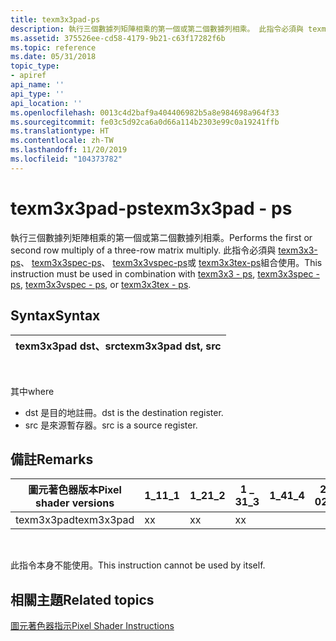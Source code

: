 ```yaml
---
title: texm3x3pad-ps
description: 執行三個數據列矩陣相乘的第一個或第二個數據列相乘。 此指令必須與 texm3x3-ps、texm3x3spec-ps、texm3x3vspec-ps 或 texm3x3tex-ps 組合使用。
ms.assetid: 375526ee-cd58-4179-9b21-c63f17282f6b
ms.topic: reference
ms.date: 05/31/2018
topic_type:
- apiref
api_name: ''
api_type: ''
api_location: ''
ms.openlocfilehash: 0013c4d2baf9a404406982b5a8e984698a964f33
ms.sourcegitcommit: fe03c5d92ca6a0d66a114b2303e99c0a19241ffb
ms.translationtype: HT
ms.contentlocale: zh-TW
ms.lasthandoff: 11/20/2019
ms.locfileid: "104373782"
---
```

# <a name="texm3x3pad---ps"></a><span data-ttu-id="c1c86-104">texm3x3pad-ps</span><span class="sxs-lookup"><span data-stu-id="c1c86-104">texm3x3pad - ps</span></span>

<span data-ttu-id="c1c86-105">執行三個數據列矩陣相乘的第一個或第二個數據列相乘。</span><span class="sxs-lookup"><span data-stu-id="c1c86-105">Performs the first or second row multiply of a three-row matrix multiply.</span></span> <span data-ttu-id="c1c86-106">此指令必須與 [texm3x3-ps](texm3x3---ps.md)、 [texm3x3spec-ps](texm3x3spec---ps.md)、 [texm3x3vspec-ps](texm3x3vspec---ps.md)或 [texm3x3tex-ps](texm3x3tex---ps.md)組合使用。</span><span class="sxs-lookup"><span data-stu-id="c1c86-106">This instruction must be used in combination with [texm3x3 - ps](texm3x3---ps.md), [texm3x3spec - ps](texm3x3spec---ps.md), [texm3x3vspec - ps](texm3x3vspec---ps.md), or [texm3x3tex - ps](texm3x3tex---ps.md).</span></span>

## <a name="syntax"></a><span data-ttu-id="c1c86-107">Syntax</span><span class="sxs-lookup"><span data-stu-id="c1c86-107">Syntax</span></span>



| <span data-ttu-id="c1c86-108">texm3x3pad dst、src</span><span class="sxs-lookup"><span data-stu-id="c1c86-108">texm3x3pad dst, src</span></span> |
|---------------------|



 

<span data-ttu-id="c1c86-109">其中</span><span class="sxs-lookup"><span data-stu-id="c1c86-109">where</span></span>

-   <span data-ttu-id="c1c86-110">dst 是目的地註冊。</span><span class="sxs-lookup"><span data-stu-id="c1c86-110">dst is the destination register.</span></span>
-   <span data-ttu-id="c1c86-111">src 是來源暫存器。</span><span class="sxs-lookup"><span data-stu-id="c1c86-111">src is a source register.</span></span>

## <a name="remarks"></a><span data-ttu-id="c1c86-112">備註</span><span class="sxs-lookup"><span data-stu-id="c1c86-112">Remarks</span></span>



| <span data-ttu-id="c1c86-113">圖元著色器版本</span><span class="sxs-lookup"><span data-stu-id="c1c86-113">Pixel shader versions</span></span> | <span data-ttu-id="c1c86-114">1\_1</span><span class="sxs-lookup"><span data-stu-id="c1c86-114">1\_1</span></span> | <span data-ttu-id="c1c86-115">1\_2</span><span class="sxs-lookup"><span data-stu-id="c1c86-115">1\_2</span></span> | <span data-ttu-id="c1c86-116">1 \_ 3</span><span class="sxs-lookup"><span data-stu-id="c1c86-116">1\_3</span></span> | <span data-ttu-id="c1c86-117">1\_4</span><span class="sxs-lookup"><span data-stu-id="c1c86-117">1\_4</span></span> | <span data-ttu-id="c1c86-118">2 \_ 0</span><span class="sxs-lookup"><span data-stu-id="c1c86-118">2\_0</span></span> | <span data-ttu-id="c1c86-119">2 \_ x</span><span class="sxs-lookup"><span data-stu-id="c1c86-119">2\_x</span></span> | <span data-ttu-id="c1c86-120">2個 \_ sw</span><span class="sxs-lookup"><span data-stu-id="c1c86-120">2\_sw</span></span> | <span data-ttu-id="c1c86-121">3 \_ 0</span><span class="sxs-lookup"><span data-stu-id="c1c86-121">3\_0</span></span> | <span data-ttu-id="c1c86-122">3個 \_ sw</span><span class="sxs-lookup"><span data-stu-id="c1c86-122">3\_sw</span></span> |
|-----------------------|------|------|------|------|------|------|-------|------|-------|
| <span data-ttu-id="c1c86-123">texm3x3pad</span><span class="sxs-lookup"><span data-stu-id="c1c86-123">texm3x3pad</span></span>            | <span data-ttu-id="c1c86-124">x</span><span class="sxs-lookup"><span data-stu-id="c1c86-124">x</span></span>    | <span data-ttu-id="c1c86-125">x</span><span class="sxs-lookup"><span data-stu-id="c1c86-125">x</span></span>    | <span data-ttu-id="c1c86-126">x</span><span class="sxs-lookup"><span data-stu-id="c1c86-126">x</span></span>    |      |      |      |       |      |       |



 

<span data-ttu-id="c1c86-127">此指令本身不能使用。</span><span class="sxs-lookup"><span data-stu-id="c1c86-127">This instruction cannot be used by itself.</span></span>

## <a name="related-topics"></a><span data-ttu-id="c1c86-128">相關主題</span><span class="sxs-lookup"><span data-stu-id="c1c86-128">Related topics</span></span>

<dl> <dt>

[<span data-ttu-id="c1c86-129">圖元著色器指示</span><span class="sxs-lookup"><span data-stu-id="c1c86-129">Pixel Shader Instructions</span></span>](dx9-graphics-reference-asm-ps-instructions.md)
</dt> </dl>

 

 




